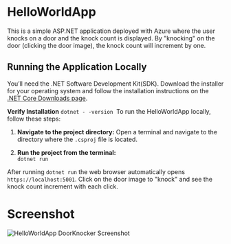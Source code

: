 # HelloWorldApp
This is a simple ASP.NET application deployed with Azure where the user knocks on a door and the knock count is displayed. By "knocking" on the door (clicking the door image), the knock count will increment by one.

## Running the Application Locally

You’ll need the .NET Software Development Kit(SDK). Download the installer for your operating system and follow the installation instructions on the [.NET Core Downloads page](https://dotnet.microsoft.com/download/dotnet/).  


**Verify Installation** `dotnet - -version`  To run the HelloWorldApp locally, follow these steps:

1. **Navigate to the project directory:**
   Open a terminal and navigate to the directory where the `.csproj` file is located.

2. **Run the project from the terminal:**  
 ```dotnet run```

After running `dotnet run` the web browser automatically opens `https://localhost:5001`. Click on the door image to "knock" and see the knock count increment with each click.

# Screenshot
![HelloWorldApp DoorKnocker Screenshot](./screenshots/HelloWorldApp_DoorKnocker.png)  
